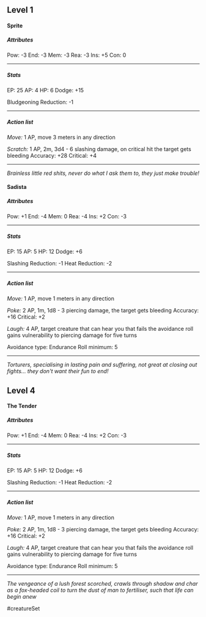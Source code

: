 ## Level 1
#### Sprite

##### Attributes

Pow: -3
End: -3
Mem: -3
Rea: -3
Ins: +5
Con: 0

---
##### Stats

EP: 25
AP: 4
HP: 6
Dodge: +15

Bludgeoning Reduction: -1

---
##### Action list

*Move:* 1 AP, move 3 meters in any direction

*Scratch:* 1 AP, 2m, 3d4 - 6 slashing damage, on critical hit the target gets bleeding
Accuracy: +28
Critical: +4

---
*Brainless little red shits, never do what I ask them to, they just make trouble!*

#### Sadista

##### Attributes

Pow: +1
End: -4
Mem: 0
Rea: -4
Ins: +2
Con: -3

---
##### Stats

EP: 15
AP: 5
HP: 12
Dodge: +6

Slashing Reduction: -1
Heat Reduction: -2

---
##### Action list

*Move:* 1 AP, move 1 meters in any direction

*Poke:* 2 AP, 1m, 1d8 - 3 piercing damage, the target gets bleeding
Accuracy: +16
Critical: +2

*Laugh:* 4 AP, target creature that can hear you that fails the avoidance roll gains vulnerability to piercing damage for five turns

Avoidance type: Endurance
Roll minimum: 5

---
*Torturers, specialising in lasting pain and suffering, not great at closing out fights... they don't want their fun to end!*

## Level 4
#### The Tender

##### Attributes

Pow: +1
End: -4
Mem: 0
Rea: -4
Ins: +2
Con: -3

---
##### Stats

EP: 15
AP: 5
HP: 12
Dodge: +6

Slashing Reduction: -1
Heat Reduction: -2

---
##### Action list

*Move:* 1 AP, move 1 meters in any direction

*Poke:* 2 AP, 1m, 1d8 - 3 piercing damage, the target gets bleeding
Accuracy: +16
Critical: +2

*Laugh:* 4 AP, target creature that can hear you that fails the avoidance roll gains vulnerability to piercing damage for five turns

Avoidance type: Endurance
Roll minimum: 5

---
*The vengeance of a lush forest scorched, crawls through shadow and char as a fox-headed coil to turn the dust of man to fertiliser, such that life can begin anew*


#creatureSet 